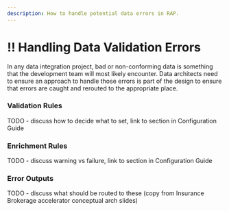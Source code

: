 ```yaml
---
description: How to handle potential data errors in RAP.
---
```


# !! Handling Data Validation Errors

In any data integration project, bad or non-conforming data is something that the development team will most likely encounter.  Data architects need to ensure an approach to handle those errors is part of the design to ensure that errors are caught and rerouted to the appropriate place.

### Validation Rules

TODO - discuss how to decide what to set, link to section in Configuration Guide

### Enrichment Rules

TODO - discuss warning vs failure, link to section in Configuration Guide

### Error Outputs

TODO - discuss what should be routed to these \(copy from Insurance Brokerage accelerator conceptual arch slides\)

